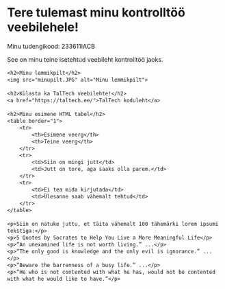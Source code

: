 <!DOCTYPE html>
<html>
<head>
    <title>Minu Kontrolltöö Veebileht</title>
</head>
<body>
    <h1>Tere tulemast minu kontrolltöö veebilehele!</h1>
    <p>Minu tudengikood: 233611IACB</p>
    <p>See on minu teine isetehtud veebileht kontrolltöö jaoks.</p>
    
    <h2>Minu lemmikpilt</h2>
    <img src="minupilt.JPG" alt="Minu lemmikpilt">

    <h2>Külasta ka TalTech veebilehte!</h2>
    <a href="https://taltech.ee/">TalTech koduleht</a>

    <h2>Minu esimene HTML tabel</h2>
    <table border="1">
        <tr>
            <th>Esimene veerg</th>
            <th>Teine veerg</th>
        </tr>
        <tr>
            <td>Siin on mingi jutt</td>
            <td>Jutt on tore, aga saaks olla parem.</td>
        </tr>
        <tr>
            <td>Ei tea mida kirjutada</td>
            <td>Ülesanne saab vähemalt tehtud</td>
        </tr>
    </table>

    <p>Siin on natuke juttu, et täita vähemalt 100 tähemärki lorem ipsumi tekstiga:</p>
    <p>5 Quotes by Socrates to Help You Live a More Meaningful Life</p>
    <p>“An unexamined life is not worth living.” ...</p>
    <p>“The only good is knowledge and the only evil is ignorance.” ...</p>
    <p>“Beware the barrenness of a busy life.” ...</p>
    <p>“He who is not contented with what he has, would not be contented with what he would like to have.”</p>
</body>
</html>
